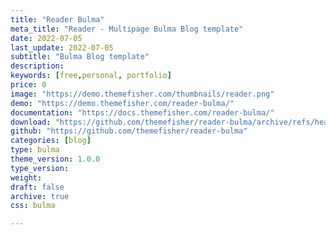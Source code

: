 ```yaml
---
title: "Reader Bulma"
meta_title: "Reader - Multipage Bulma Blog template"
date: 2022-07-05
last_update: 2022-07-05
subtitle: "Bulma Blog template"
description:
keywords: [free,personal, portfolio]
price: 0
image: "https://demo.themefisher.com/thumbnails/reader.png"
demo: "https://demo.themefisher.com/reader-bulma/"
documentation: "https://docs.themefisher.com/reader-bulma/"
download: "https://github.com/themefisher/reader-bulma/archive/refs/heads/main.zip"
github: "https://github.com/themefisher/reader-bulma"
categories: [blog]
type: bulma
theme_version: 1.0.0
type_version:
weight:
draft: false
archive: true
css: bulma

---
```

